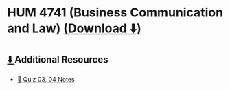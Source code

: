 <link href="../../style.css" rel="stylesheet">

# HUM 4741 (Business Communication and Law) [(Download ⬇️)](https://minhaskamal.github.io/DownGit/#/home?url=https:%2F%2Fgithub.com%2Falvi-khan%2FIUT-Notes-Archive%2Ftree%2Fmain%2F/Semester%2007/HUM%204741%20%28Business%20Communication%20and%20Law%29)

## [⬇️ ](https://minhaskamal.github.io/DownGit/#/home?url=https:%2F%2Fgithub.com%2Falvi-khan%2FIUT-Notes-Archive%2Ftree%2Fmain%2F/Semester%2007/HUM%204741%20%28Business%20Communication%20and%20Law%29/Additional%20Resources)Additional Resources
- [📄 Quiz 03, 04 Notes](./Additional%20Resources/Quiz%2003%2C%2004%20Notes.pdf)
